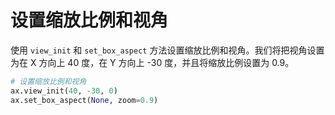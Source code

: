 # 设置缩放比例和视角

使用 `view_init` 和 `set_box_aspect` 方法设置缩放比例和视角。我们将把视角设置为在 X 方向上 40 度，在 Y 方向上 -30 度，并且将缩放比例设置为 0.9。

```python
# 设置缩放比例和视角
ax.view_init(40, -30, 0)
ax.set_box_aspect(None, zoom=0.9)
```
